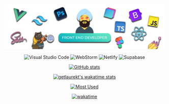 <img src="https://github.com/getlaurekt/getlaurekt/blob/main/git.png" alt="Thumb"></img>
<div align="center">

![Visual Studio Code](https://img.shields.io/badge/Visual%20Studio%20Code-0078d7.svg?style=for-the-badge&logo=visual-studio-code&logoColor=white)
![WebStorm](https://img.shields.io/badge/webstorm-143?style=for-the-badge&logo=webstorm&logoColor=white&color=black)
![Netlify](https://img.shields.io/badge/netlify-%23000000.svg?style=for-the-badge&logo=netlify&logoColor=#00C7B7)
![Supabase](https://img.shields.io/badge/Supabase-3ECF8E?style=for-the-badge&logo=supabase&logoColor=white)

[![GitHub stats](https://github-readme-stats.vercel.app/api?username=getlaurekt&theme=vue-dark&line_height=27&border_radius=0&hide_border=true)](https://github.com/getlaurekt?tab=repositories)

[![getlaurekt's wakatime stats](https://github-readme-stats.vercel.app/api/wakatime?username=getlaurekt&theme=vue-dark&line_height=27&border_radius=0&hide_border=true)](https://github.com/getlaurekt?tab=repositories)

[![Most Used](https://github-readme-stats.vercel.app/api/top-langs/?username=getlaurekt&theme=vue-dark&line_height=27&border_radius=0&hide_border=true)](https://github.com/getlaurekt?tab=repositories)

[![wakatime](https://wakatime.com/badge/user/01c2c3a6-0340-4383-a046-83e94618e543.svg)](https://wakatime.com/@01c2c3a6-0340-4383-a046-83e94618e543)

</div>
